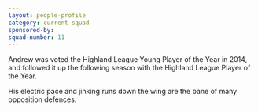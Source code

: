 ```yaml
---
layout: people-profile
category: current-squad
sponsored-by:
squad-number: 11
---
```

Andrew was voted the Highland League Young Player of the Year in 2014, and followed it up the following season with the Highland League Player of the Year.

His electric pace and jinking runs down the wing are the bane of many opposition defences.
